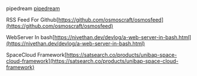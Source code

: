 




pipedream [pipedream](https://pipedream.com/)

RSS Feed For Github[https://github.com/osmoscraft/osmosfeed](https://github.com/osmoscraft/osmosfeed)

WebServer In bash[https://nivethan.dev/devlog/a-web-server-in-bash.html](https://nivethan.dev/devlog/a-web-server-in-bash.html)

SpaceCloud Framework[https://satsearch.co/products/unibap-space-cloud-framework](https://satsearch.co/products/unibap-space-cloud-framework)




